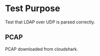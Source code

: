 # Test Purpose

Test that LDAP over UDP is parsed correctly.

## PCAP

PCAP downloaded from cloudshark.
